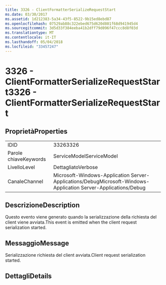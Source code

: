 ```yaml
---
title: 3326 - ClientFormatterSerializeRequestStart
ms.date: 03/30/2017
ms.assetid: 1d212383-5a34-43f5-8522-9b15ed8ebd87
ms.openlocfilehash: 07529ab88c322ebed675d620d801f68d941945d4
ms.sourcegitcommit: 3d5d33f384eeba41b2dff79d096f47ccc8d8f03d
ms.translationtype: MT
ms.contentlocale: it-IT
ms.lasthandoff: 05/04/2018
ms.locfileid: "33457247"
---
```

# <a name="3326---clientformatterserializerequeststart"></a><span data-ttu-id="22652-102">3326 - ClientFormatterSerializeRequestStart</span><span class="sxs-lookup"><span data-stu-id="22652-102">3326 - ClientFormatterSerializeRequestStart</span></span>
## <a name="properties"></a><span data-ttu-id="22652-103">Proprietà</span><span class="sxs-lookup"><span data-stu-id="22652-103">Properties</span></span>  
  
|||  
|-|-|  
|<span data-ttu-id="22652-104">ID</span><span class="sxs-lookup"><span data-stu-id="22652-104">ID</span></span>|<span data-ttu-id="22652-105">3326</span><span class="sxs-lookup"><span data-stu-id="22652-105">3326</span></span>|  
|<span data-ttu-id="22652-106">Parole chiave</span><span class="sxs-lookup"><span data-stu-id="22652-106">Keywords</span></span>|<span data-ttu-id="22652-107">ServiceModel</span><span class="sxs-lookup"><span data-stu-id="22652-107">ServiceModel</span></span>|  
|<span data-ttu-id="22652-108">Livello</span><span class="sxs-lookup"><span data-stu-id="22652-108">Level</span></span>|<span data-ttu-id="22652-109">Dettagliato</span><span class="sxs-lookup"><span data-stu-id="22652-109">Verbose</span></span>|  
|<span data-ttu-id="22652-110">Canale</span><span class="sxs-lookup"><span data-stu-id="22652-110">Channel</span></span>|<span data-ttu-id="22652-111">Microsoft-Windows-Application Server-Applications/Debug</span><span class="sxs-lookup"><span data-stu-id="22652-111">Microsoft-Windows-Application Server-Applications/Debug</span></span>|  
  
## <a name="description"></a><span data-ttu-id="22652-112">Descrizione</span><span class="sxs-lookup"><span data-stu-id="22652-112">Description</span></span>  
 <span data-ttu-id="22652-113">Questo evento viene generato quando la serializzazione della richiesta del client viene avviata.</span><span class="sxs-lookup"><span data-stu-id="22652-113">This event is emitted when the client request serialization started.</span></span>  
  
## <a name="message"></a><span data-ttu-id="22652-114">Messaggio</span><span class="sxs-lookup"><span data-stu-id="22652-114">Message</span></span>  
 <span data-ttu-id="22652-115">Serializzazione richiesta del client avviata.</span><span class="sxs-lookup"><span data-stu-id="22652-115">Client request serialization started.</span></span>  
  
## <a name="details"></a><span data-ttu-id="22652-116">Dettagli</span><span class="sxs-lookup"><span data-stu-id="22652-116">Details</span></span>
